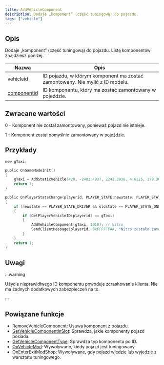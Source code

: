 ```yaml
---
title: AddVehicleComponent
description: Dodaje „komponent” (część tuningową) do pojazdu.
tags: ["vehicle"]
---
```


## Opis

Dodaje „komponent” (część tuningową) do pojazdu. Listę komponentów znajdziesz poniżej.

| Nazwa                                         | Opis                                                                         |
| --------------------------------------------- | ---------------------------------------------------------------------------- |
| vehicleid                                     | ID pojazdu, w którym komponent ma zostać zamontowany. Nie mylić z ID modelu. |
| [componentid](../resources/carcomponentid.md) | ID komponentu, który ma zostać zamontowany w pojeździe.                      |

## Zwracane wartości

0 - Komponent nie został zamontowany, ponieważ pojazd nie istnieje.

1 - Komponent został pomyślnie zamontowany w pojeździe.

## Przykłady

```c
new gTaxi;

public OnGameModeInit()
{
    gTaxi = AddStaticVehicle(420, -2482.4937, 2242.3936, 4.6225, 179.3656, 6, 1); // Taxi
    return 1;
}

public OnPlayerStateChange(playerid, PLAYER_STATE:newstate, PLAYER_STATE:oldstate)
{
    if (newstate == PLAYER_STATE_DRIVER && oldstate == PLAYER_STATE_ONFOOT)
    {
        if (GetPlayerVehicleID(playerid) == gTaxi)
        {
            AddVehicleComponent(gTaxi, 1010); // Nitro
            SendClientMessage(playerid, 0xFFFFFFAA, "Nitro zostało zamontowane w taksówce.");
        }
    }
    return 1;
}
```

## Uwagi

:::warning

Użycie nieprawidłwego ID komponentu powoduje zcrashowanie klienta. Nie ma żadnych dodatkowych zabezpieczeń na to.

:::

## Powiązane funkcje

- [RemoveVehicleComponent](RemoveVehicleComponent.md): Usuwa komponent z pojazdu.
- [GetVehicleComponentInSlot](GetVehicleComponentInSlot.md): Sprawdza, jakie komponenty pojazd posiada.
- [GetVehicleComponentType](GetVehicleComponentType.md): Sprawdza typ komponentu po ID.
- [OnVehicleMod](../callbacks/OnVehicleMod.md): Wywoływane, kiedy pojazd jest tuningowany.
- [OnEnterExitModShop](../callbacks/OnEnterExitModShop.md): Wywoływane, gdy pojazd wjedzie lub wyjedzie z warsztatu tuningowego.

